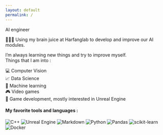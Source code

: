 ```yaml
---
layout: default
permalink: /
---
```


<div class="row justify-content-center align-items-center p-4">
<div class="col-lg-4 col-md-6 text-center mt-4">

<!-- Fine Circle Responsive Image -->
<div id="container" class="my-2">
    <div id="element">
    <p class="wow animated slideInUp" data-wow-delay=".15s">AI engineer</p>
    </div>
</div>
</div>
</div>

🙋🏻‍♀️ Using my brain juice at Harfanglab to develop and improve our AI modules.

I’m always learning new things and try to improve myself.\
Things that I am into :

💻 Computer Vision\
📈 Data Science\
🧠 Machine learning\
🎮 Video games\
🔧 Game development, mostly interested in Unreal Engine


#### My favorite tools and languages :

![C++](https://img.shields.io/badge/c++-%2300599C.svg?style=for-the-badge&logo=c%2B%2B&logoColor=white)
![Unreal Engine](https://img.shields.io/badge/unrealengine-%23313131.svg?style=for-the-badge&logo=unrealengine&logoColor=white)
![Markdown](https://img.shields.io/badge/markdown-%23000000.svg?style=for-the-badge&logo=markdown&logoColor=white)
![Python](https://img.shields.io/badge/python-3670A0?style=for-the-badge&logo=python&logoColor=ffdd54)
![Pandas](https://img.shields.io/badge/pandas-%23150458.svg?style=for-the-badge&logo=pandas&logoColor=white)
![scikit-learn](https://img.shields.io/badge/scikit--learn-%23F7931E.svg?style=for-the-badge&logo=scikit-learn&logoColor=white)
![Docker](https://img.shields.io/badge/docker-%230db7ed.svg?style=for-the-badge&logo=docker&logoColor=white)